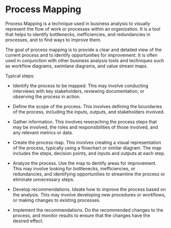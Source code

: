 # Process Mapping 

Process Mapping is a technique used in business analysis to visually represent the flow of work or processes within an organization. It is a tool that helps to identify bottlenecks, inefficiencies, and redundancies in processes, and to find ways to improve them.

The goal of process mapping is to provide a clear and detailed view of the current process and to identify opportunities for improvement. It is often used in conjunction with other business analysis tools and techniques such as workflow diagrams, swimlane diagrams, and value stream maps.

Typical steps:

* Identify the process to be mapped. This may involve conducting interviews with key stakeholders, reviewing documentation, or observing the process in action.

* Define the scope of the process. This involves defining the boundaries of the process, including the inputs, outputs, and stakeholders involved.

* Gather information. This involves reseraching the process steps that may be involved, the roles and responsibilities of those involved, and any relevant metrics or data.

* Create the process map. This involves creating a visual representation of the process, typically using a flowchart or similar diagram. The map includes the steps, decision points, and inputs and outputs at each step.

* Analyze the process. Use the map to dentify areas for improvement. This may involve looking for bottlenecks, inefficiencies, or redundancies, and identifying opportunities to streamline the process or eliminate unnecessary steps.

* Develop recommendations. Ideate how to improve the process based on the analysis. This may involve developing new procedures or workflows, or making changes to existing processes.

* Implement the recommendations. Do the recommended changes to the process, and monitor results to ensure that the changes have the desired effect.
